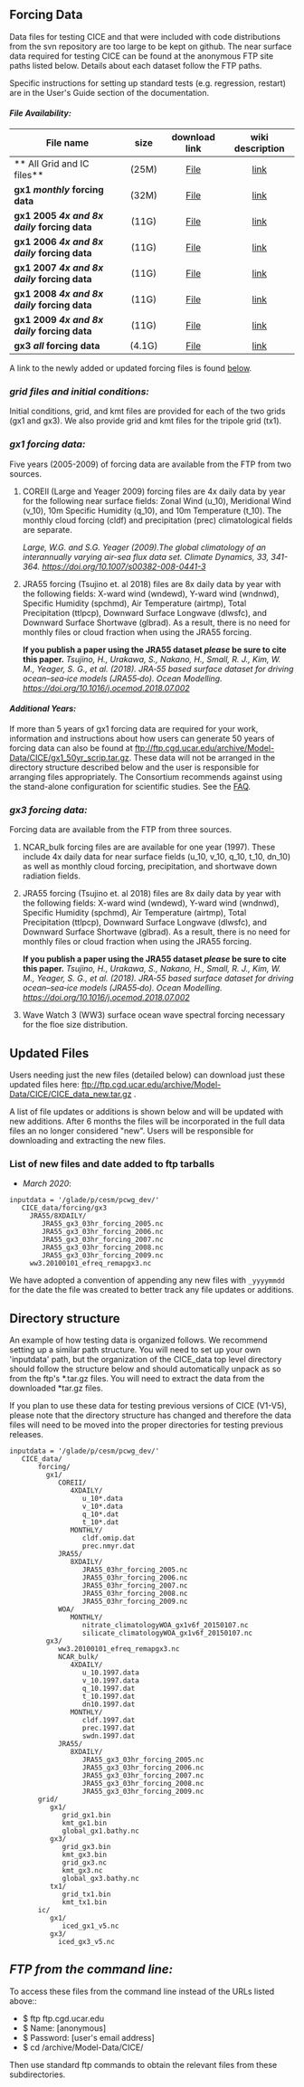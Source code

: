 ## Forcing Data

Data files for testing CICE and that were included with code distributions from the svn repository are too large to be kept on github. The near surface data required for testing CICE can be found at the anonymous FTP site paths listed below. Details about each dataset follow the FTP paths.

Specific instructions for setting up standard tests (e.g. regression, restart) are in the User's Guide section of the documentation.

#### _File Availability:_

File name | size | download link | wiki description |
----|:---:|:---:|:---:|
| ** All Grid and IC files** | (25M) | [File](ftp://ftp.cgd.ucar.edu/archive/Model-Data/CICE/CICE_data_ic_grid.tar.gz) | [link](https://github.com/CICE-Consortium/CICE/wiki/CICE-Input-Data/#grid-files-and-initial-conditions) |
| **gx1 *monthly* forcing data** | (32M) | [File](ftp://ftp.cgd.ucar.edu/archive/Model-Data/CICE/CICE_data_forcing_gx1_MONTHLY.tar.gz) | [link](https://github.com/CICE-Consortium/CICE/wiki/CICE-Input-Data/#gx1-forcing-data) |
| **gx1 2005 *4x and 8x daily* forcing data** | (11G) | [File](ftp://ftp.cgd.ucar.edu/archive/Model-Data/CICE/CICE_data_forcing_gx1_2005.tar.gz) | [link](https://github.com/CICE-Consortium/CICE/wiki/CICE-Input-Data/#gx1-forcing-data) |
| **gx1 2006 *4x and 8x daily* forcing data** | (11G) | [File](ftp://ftp.cgd.ucar.edu/archive/Model-Data/CICE/CICE_data_forcing_gx1_2006.tar.gz) | [link](https://github.com/CICE-Consortium/CICE/wiki/CICE-Input-Data/#gx1-forcing-data) |
| **gx1 2007 *4x and 8x daily* forcing data** | (11G) | [File](ftp://ftp.cgd.ucar.edu/archive/Model-Data/CICE/CICE_data_forcing_gx1_2007.tar.gz) | [link](https://github.com/CICE-Consortium/CICE/wiki/CICE-Input-Data/#gx1-forcing-data) |
| **gx1 2008 *4x and 8x daily* forcing data** | (11G) | [File](ftp://ftp.cgd.ucar.edu/archive/Model-Data/CICE/CICE_data_forcing_gx1_2008.tar.gz) | [link](https://github.com/CICE-Consortium/CICE/wiki/CICE-Input-Data/#gx1-forcing-data) |
| **gx1 2009 *4x and 8x daily* forcing data** | (11G) | [File](ftp://ftp.cgd.ucar.edu/archive/Model-Data/CICE/CICE_data_forcing_gx1_2009.tar.gz) | [link](https://github.com/CICE-Consortium/CICE/wiki/CICE-Input-Data/#gx1-forcing-data) |
| **gx3 *all* forcing data** | (4.1G) | [File](ftp://ftp.cgd.ucar.edu/archive/Model-Data/CICE/CICE_data_forcing_gx3_all.tar.gz) | [link](https://github.com/CICE-Consortium/CICE/wiki/CICE-Input-Data/#gx3-forcing-data) |

A link to the newly added or updated forcing files is found [below](https://github.com/CICE-Consortium/CICE/wiki/CICE-Input-Data#updated-files).


### _**grid files and initial conditions:**_

Initial conditions, grid, and kmt files are provided for each of the two grids (gx1 and gx3). We also provide grid and kmt files for the tripole grid (tx1). 

### _**gx1 forcing data:**_

Five years (2005-2009) of forcing data are available from the FTP from two sources. 

1) COREII (Large and Yeager 2009) forcing files are 4x daily data by year for the following near surface fields: Zonal Wind (u_10), Meridional Wind (v_10), 10m Specific Humidity (q_10), and 10m Temperature (t_10). The monthly cloud forcing (cldf) and precipitation (prec) climatological fields are separate.

   _Large, W.G. and S.G. Yeager (2009).The global climatology of an interannually varying air-sea flux data set. Climate Dynamics, 33, 341-364. https://doi.org/10.1007/s00382-008-0441-3_

2) JRA55 forcing (Tsujino et. al 2018) files are 8x daily data by year with the following fields: X-ward wind (wndewd), Y-ward wind (wndnwd), Specific Humidity (spchmd), Air Temperature (airtmp), Total Precipitation (ttlpcp), Downward Surface Longwave (dlwsfc), and Downward Surface Shortwave (glbrad). As a result, there is no need for monthly files or cloud fraction when using the JRA55 forcing.

   **If you publish a paper using the JRA55 dataset *please* be sure to cite this paper.** _Tsujino, H., Urakawa, S., Nakano, H., Small, R. J., Kim, W. M., Yeager, S. G., et al. (2018). JRA‐55 based surface dataset for driving ocean–sea‐ice models (JRA55‐do). Ocean Modelling. https://doi.org/10.1016/j.ocemod.2018.07.002_ 

#### _**Additional Years:**_

If more than 5 years of gx1 forcing data are required for your work, information and instructions about how users can generate 50 years of forcing data can also be found at ftp://ftp.cgd.ucar.edu/archive/Model-Data/CICE/gx1_50yr_scrip.tar.gz. These data will not be arranged in the directory structure described below and the user is responsible for arranging files appropriately.  The Consortium recommends against using the stand-alone configuration for scientific studies.  See the [FAQ](https://github.com/CICE-Consortium/About-Us/wiki/FAQ-(Frequently-Asked-Questions)#stand-alone-configuration-and-forcing).

### _**gx3 forcing data:**_

Forcing data are available from the FTP from three sources. 

1) NCAR_bulk forcing files are are available for one year (1997). These include 4x daily data for near surface fields (u_10, v_10, q_10, t_10, dn_10) as well as monthly cloud forcing, precipitation, and shortwave down radiation fields. 

2) JRA55 forcing (Tsujino et. al 2018) files are 8x daily data by year with the following fields: X-ward wind (wndewd), Y-ward wind (wndnwd), Specific Humidity (spchmd), Air Temperature (airtmp), Total Precipitation (ttlpcp), Downward Surface Longwave (dlwsfc), and Downward Surface Shortwave (glbrad). As a result, there is no need for monthly files or cloud fraction when using the JRA55 forcing.

   **If you publish a paper using the JRA55 dataset *please* be sure to cite this paper.** _Tsujino, H., Urakawa, S., Nakano, H., Small, R. J., Kim, W. M., Yeager, S. G., et al. (2018). JRA‐55 based surface dataset for driving ocean–sea‐ice models (JRA55‐do). Ocean Modelling. https://doi.org/10.1016/j.ocemod.2018.07.002_ 

3) Wave Watch 3 (WW3) surface ocean wave spectral forcing necessary for the floe size distribution.

## Updated Files
Users needing just the new files (detailed below) can download just these updated files here: ftp://ftp.cgd.ucar.edu/archive/Model-Data/CICE/CICE_data_new.tar.gz . 

A list of file updates or additions is shown below and will be updated with new additions. After 6 months the files will be incorporated in the full data files an no longer considered "new". Users will be responsible for downloading and extracting the new files.

### List of new files and date added to ftp tarballs
* _March 2020_: 

```
inputdata = '/glade/p/cesm/pcwg_dev/'   
   CICE_data/forcing/gx3
     JRA55/8XDAILY/
        JRA55_gx3_03hr_forcing_2005.nc
        JRA55_gx3_03hr_forcing_2006.nc
        JRA55_gx3_03hr_forcing_2007.nc 
        JRA55_gx3_03hr_forcing_2008.nc 
        JRA55_gx3_03hr_forcing_2009.nc
     ww3.20100101_efreq_remapgx3.nc
```

We have adopted a convention of appending any new files with `_yyyymmdd` for the date the file was created to better track any file updates or additions. 

## Directory structure

An example of how testing data is organized follows. We recommend setting up a similar path structure. You will need to set up your own 'inputdata' path, but the organization of the CICE_data top level directory should follow the structure below and should automatically unpack as so from the ftp's *.tar.gz files. You will need to extract the data from the downloaded *tar.gz files.

If you plan to use these data for testing previous versions of CICE (V1-V5), please note that the directory structure has changed and therefore the data files will need to be moved into the proper directories for testing previous releases.

```
inputdata = '/glade/p/cesm/pcwg_dev/'   
   CICE_data/
       forcing/
         gx1/
            COREII/
               4XDAILY/
                  u_10*.data
                  v_10*.data
                  q_10*.dat
                  t_10*.dat
               MONTHLY/
                  cldf.omip.dat
                  prec.nmyr.dat
            JRA55/
               8XDAILY/
                  JRA55_03hr_forcing_2005.nc
                  JRA55_03hr_forcing_2006.nc
                  JRA55_03hr_forcing_2007.nc
                  JRA55_03hr_forcing_2008.nc
                  JRA55_03hr_forcing_2009.nc
            WOA/
               MONTHLY/
                  nitrate_climatologyWOA_gx1v6f_20150107.nc
                  silicate_climatologyWOA_gx1v6f_20150107.nc
         gx3/
            ww3.20100101_efreq_remapgx3.nc
            NCAR_bulk/
               4XDAILY/
                  u_10.1997.data
                  v_10.1997.data
                  q_10.1997.dat
                  t_10.1997.dat
                  dn10.1997.dat
               MONTHLY/
                  cldf.1997.dat
                  prec.1997.dat
                  swdn.1997.dat
            JRA55/
               8XDAILY/
                  JRA55_gx3_03hr_forcing_2005.nc
                  JRA55_gx3_03hr_forcing_2006.nc
                  JRA55_gx3_03hr_forcing_2007.nc
                  JRA55_gx3_03hr_forcing_2008.nc
                  JRA55_gx3_03hr_forcing_2009.nc
       grid/
          gx1/
             grid_gx1.bin
             kmt_gx1.bin
             global_gx1.bathy.nc
          gx3/
             grid_gx3.bin
             kmt_gx3.bin
             grid_gx3.nc
             kmt_gx3.nc
             global_gx3.bathy.nc
          tx1/
             grid_tx1.bin
             kmt_tx1.bin
       ic/
          gx1/
             iced_gx1_v5.nc
          gx3/
            iced_gx3_v5.nc
```

## _**FTP from the command line:**_

To access these files from the command line instead of the URLs listed above::

*    $ ftp ftp.cgd.ucar.edu
*    $ Name: [anonymous]
*    $ Password: [user's email address]
*    $ cd /archive/Model-Data/CICE/

Then use standard ftp commands to obtain the relevant files from these subdirectories.